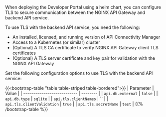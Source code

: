 When deploying the Developer Portal using a helm chart, you can configure TLS to secure communication between the NGINX API Gateway and backend API service.

To use TLS with the backend API service, you need the following:

- An installed, licensed, and running version of API Connectivity Manager
- Access to a Kubernetes (or similar) cluster
- (Optional) A TLS CA certificate to verify NGINX API Gateway client TLS certificates
- (Optional) A TLS server certificate and key pair for validation with the NGINX API Gateway

Set the following configuration options to use TLS with the backend API service:

{{<bootstrap-table "table table-striped table-bordered">}}
| Parameter                   | Value    |
| --------------------------- | -------- |
| `api.db.external`           | `false`  |
| `api.db.type`               | `sqlite` |
| `api.tls.clientNames`       | ``       |
| `api.tls.clientValidation`  | `true`   |
| `api.tls.secretName`        | `test`   |
{{% /bootstrap-table %}}
